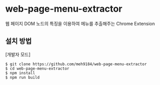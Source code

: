 # web-page-menu-extractor
웹 페이지 DOM 노드의 특징을 이용하여 메뉴를 추출해주는 Chrome Extension

## 설치 방법

[개발자 모드]

```
$ git clone https://github.com/meh9184/web-page-menu-extractor
$ cd web-page-menu-extractor
$ npm install
$ npm run build
```
